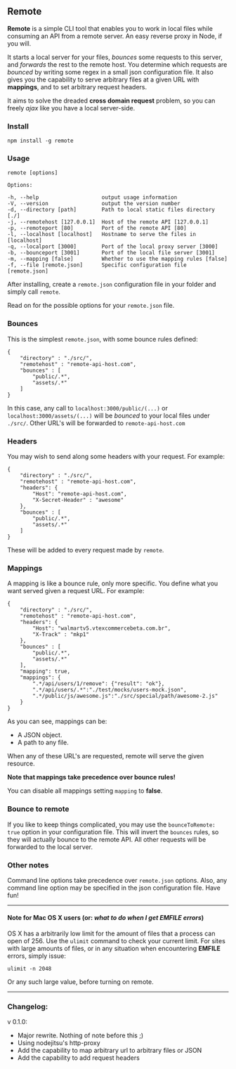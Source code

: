 ## Remote

**Remote** is a simple CLI tool that enables you to work in local files while consuming an API from a remote server. An easy reverse proxy in Node, if you will.

It starts a local server for your files, *bounces* some requests to this server, and *forwards* the rest to the remote host.
You determine which requests are *bounced* by writing some regex in a small json configuration file.
It also gives you the capability to serve arbitrary files at a given URL with **mappings**, and to set arbitrary request headers.

It aims to solve the dreaded **cross domain request** problem, so you can freely *ajax* like you have a local server-side.

### Install

	npm install -g remote

### Usage

	remote [options]

    Options:

    -h, --help                    output usage information
    -V, --version                 output the version number
    -d, --directory [path]        Path to local static files directory [./]
    -j, --remotehost [127.0.0.1]  Host of the remote API [127.0.0.1]
    -p, --remoteport [80]         Port of the remote API [80]
    -l, --localhost [localhost]   Hostname to serve the files in [localhost]
    -q, --localport [3000]        Port of the local proxy server [3000]
    -b, --bounceport [3001]       Port of the local file server [3001]
    -m, --mapping [false]         Whether to use the mapping rules [false]
    -f, --file [remote.json]      Specific configuration file [remote.json]

After installing, create a `remote.json` configuration file in your folder and simply call `remote`.

Read on for the possible options for your `remote.json` file.

### Bounces

This is the simplest `remote.json`, with some bounce rules defined:

	{
		"directory" : "./src/",
		"remotehost" : "remote-api-host.com",
		"bounces" : [
		    "public/.*",
		    "assets/.*"
		]
	}

In this case, any call to `localhost:3000/public/(...)` or `localhost:3000/assets/(...)`  will be *bounced* to your local files under `./src/`.
Other URL's will be forwarded to `remote-api-host.com`

### Headers

You may wish to send along some headers with your request. For example:

    {
		"directory" : "./src/",
		"remotehost" : "remote-api-host.com",
        "headers": {
            "Host": "remote-api-host.com",
            "X-Secret-Header" : "awesome"
        },
		"bounces" : [
		    "public/.*",
		    "assets/.*"
		]
    }

These will be added to every request made by `remote`.

### Mappings

A mapping is like a bounce rule, only more specific. You define what you want served given a request URL. For example:

    {
		"directory" : "./src/",
		"remotehost" : "remote-api-host.com",
        "headers": {
            "Host": "walmartv5.vtexcommercebeta.com.br",
            "X-Track" : "mkp1"
        },
		"bounces" : [
		    "public/.*",
		    "assets/.*"
		],
        "mapping": true,
        "mappings": {
            ".*/api/users/1/remove": {"result": "ok"},
            ".*/api/users/.*":"./test/mocks/users-mock.json",
            ".*/public/js/awesome.js":"./src/special/path/awesome-2.js"
        }
    }

As you can see, mappings can be:

- A JSON object.
- A path to any file.

When any of these URL's are requested, remote will serve the given resource.

**Note that mappings take precedence over bounce rules!**

You can disable all mappings setting `mapping` to **false**.

### Bounce to remote

If you like to keep things complicated, you may use the `bounceToRemote: true` option in your configuration file.
This will invert the `bounces` rules, so they will actually bounce to the remote API. All other requests will be forwarded to the local server.

### Other notes

Command line options take precedence over `remote.json` options.
Also, any command line option may be specified in the json configuration file.
Have fun!

-----------------

#### Note for Mac OS X users (or: *what to do when I get EMFILE errors*)

OS X has a arbitrarily low limit for the amount of files that a process can open of 256.
Use the `ulimit` command to check your current limit.
For sites with large amounts of files, or in any situation when encountering **EMFILE** errors, simply issue:

    ulimit -n 2048

Or any such large value, before turning on remote.

-----------------

### Changelog:
v 0.1.0:

- Major rewrite. Nothing of note before this ;)
- Using nodejitsu's http-proxy
- Add the capability to map arbitrary url to arbitrary files or JSON
- Add the capability to add request headers